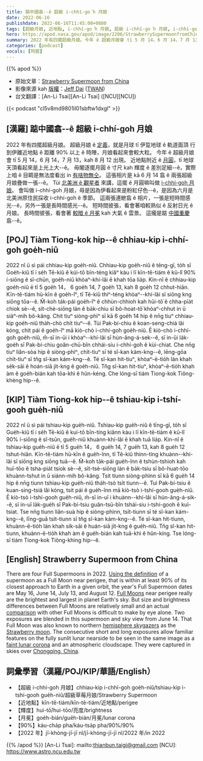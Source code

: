 ```yaml
---
title: 踮中國翕--ê 超級 i-chhí-go͘h 月娘
date: 2022-06-16
publishdate: 2022-06-16T11:45:00+0800
tags: [超級月娘, 近地點, i-chhí-go͘h 月娘, 超級 i-chhí-go͘h 月娘, i-chhí-go͘h, 月冕]
hero: https://apod.nasa.gov/apod/image/2206/StrawberrySupermoonfromChina1024.jpg
summary: 2022 年有四擺超級月娘。今年 ê 超級月娘會 tī 5 月 14，6 月 14，7 月 13，kah 8 月 12 出現。
categories: [podcast]
vocals: [阿錕]
---
```


{{% apod %}}

- 原始文章：[Strawberry Supermoon from China](https://apod.nasa.gov/apod/ap220616.html)
- 影像來源 kah [版權][copyright]：[Jeff Dai](http://www.twanight.org/Dai) ([TWAN](http://www.twanight.org/))
- 台文翻譯：[An-Li Tsai][An-Li Tsai] ([NCU][NCU])

{{< podcast "cl5v8md9801il01sbftw1dxgl" >}}

## [漢羅] 踮中國翕--ê 超級 i-chhí-go͘h 月娘
2022 年有四擺超級月娘。
超級月娘 ê [定義][Using the definition]，就是月球 tī 伊踅地球 ê 軌道面頂 行到伊離近地點 ê 距離 90% 以上 ê 時陣，月娘看起來會較大粒。
今年 ê 超級月娘會 tī 5 月 14，6 月 14，7 月 13，kah 8 月 12 出現。
近地點附近 ê [月圓][Full Moons]，tī 地球天頂看起來是上光上大--ê。
毋閣逐擺月圓 ê 寸尺 kah 輝度 ê 差別足細--ê，實際上咱 ê 目睭是無法度看出 in [有啥物無仝][comparison]。
這張相片是 kā 6 月 14 翕 ê 兩張超級月娘疊做一張--ê。
Tùi [北美洲 ê 觀星者][hemisphere skygazers] 來講，這擺 ê 月圓嘛叫做 [i-chhí-go͘h 月娘][Strawberry moon]。
會叫做 i-chhí-go͘h 月娘，毋是因為伊看起來是粉紅仔色--ê，是因為六月是北美洲原住民採收 i-chhí-go͘h ê 季節。
這兩張連紲翕 ê 相片，一張是短時間感光--ê，另外一張是長時間感光--ê。
短時間彼張，看會著咱較熟似 ê 反射日光 ê 月娘。
長時間彼張，看會著 [較暗 ê 月冕][faint lunar corona] kah 大氣 ê 雲景。
這攏是踮 [中國重慶][Chongqing, China] 翕--ê。

## [POJ] Tiàm Tiong-kok hip--ê chhiau-kip i-chhí-go͘h goe̍h-niû
2022 nî ū sì pái chhiau-kip goe̍h-niû.
Chhiau-kip goe̍h-niû ê tēng-gī, to̍h sī Goe̍h-kiû tī i se̍h Tē-kiû ê kúi-tō bīn-téng kiâⁿ kàu i lī kīn-tē-tiám ê kū-lî 90% í-siōng ê sî-chūn, goe̍h-niû khòaⁿ-khí-lâi ē khah tōa lia̍p.
Kin-nî ê chhiau-kip goe̍h-niû ē tī 5 goe̍h 14， 6 goe̍h 14, 7 goe̍h 13, kah 8 goe̍h 12 chhut-hiān.
Kīn-tē-tiám hū-kīn ê goe̍h-îⁿ, tī Tē-kiû thiⁿ-téng khòaⁿ--khí-lâi sī siōng kng siōng tōa--ê.
M̄-koh ta̍k-pái goe̍h-îⁿ ê chhùn-chhioh kah hūi-tō͘ ê chha-pia̍t chiok sè--ê, si̍t-chè-siōng lán ê ba̍k-chiu sī bô-hoat-tō͘ khòaⁿ-chhut in ū siáⁿ-mih bô-kâng.
Chit tiuⁿ siòng-phìⁿ sī kā 6 goe̍h 14 hip ê nn̄g tiuⁿ chhiau-kip goe̍h-niû tha̍h-chò chi̍t tiuⁿ--ê.
Tùi Pak-bí-chiu ê koan-seng-chiá lâi kóng, chit pái ê goe̍h-îⁿ mā kiò-chò i-chhí-go͘h goe̍h-niû.
Ē kiò-chò i-chhí-go͘h goe̍h-niû, m̄-sī in-ūi i khòaⁿ--khí-lâi sī hún-âng-á-sek--ê, sī in-ūi la̍k-goe̍h sī Pak-bí-chiu goân-chū-bîn chhái-siu i-chhí-go͘h ê kùi-chiat.
Che nn̄g tiuⁿ liân-sòa hip ê siòng-phìⁿ, chi̍t-tiuⁿ sī té sî-kan kám-kng--ê, lēng-gōa chi̍t-tiuⁿ sī tn̂g sî-kan kám-kng--ê.
Té sî-kan hit-tiuⁿ, khòaⁿ-ē-tio̍h lán khah se̍k-sāi ê hoán-siā ji̍t-kng ê goe̍h-niû.
Tn̂g sî-kan hit-tiuⁿ, khòaⁿ-ē-tio̍h khah àm ê goe̍h-bián kah tōa-khì ê hûn-kéng.
Che lóng-sī tiám Tiong-kok Tiông-khèng hip--ê.

## [KIP] Tiàm Tiong-kok hip--ê tshiau-kip i-tshí-gooh gue̍h-niû
2022 nî ū sì pái tshiau-kip gue̍h-niû.
Tshiau-kip gue̍h-niû ê tīng-gī, to̍h sī Gue̍h-kiû tī i se̍h Tē-kiû ê kuí-tō bīn-tíng kiânn kàu i lī kīn-tē-tiám ê kū-lî 90% í-siōng ê sî-tsūn, gue̍h-niû khuànn-khí-lâi ē khah tuā lia̍p.
Kin-nî ê tshiau-kip gue̍h-niû ē tī 5 gue̍h 14， 6 gue̍h 14, 7 gue̍h 13, kah 8 gue̍h 12 tshut-hiān.
Kīn-tē-tiám hū-kīn ê gue̍h-înn, tī Tē-kiû thinn-tíng khuànn--khí-lâi sī siōng kng siōng tuā--ê.
M̄-koh ta̍k-pái gue̍h-înn ê tshùn-tshioh kah huī-tōo ê tsha-pia̍t tsiok sè--ê, si̍t-tsè-siōng lán ê ba̍k-tsiu sī bô-huat-tōo khuànn-tshut in ū siánn-mih bô-kâng.
Tsit tiunn siòng-phìnn sī kā 6 gue̍h 14 hip ê nn̄g tiunn tshiau-kip gue̍h-niû tha̍h-tsò tsi̍t tiunn--ê.
Tuì Pak-bí-tsiu ê kuan-sing-tsiá lâi kóng, tsit pái ê gue̍h-înn mā kiò-tsò i-tshí-gooh gue̍h-niû.
Ē kiò-tsò i-tshí-gooh gue̍h-niû, m̄-sī in-uī i khuànn--khí-lâi sī hún-âng-á-sik--ê, sī in-uī la̍k-gue̍h sī Pak-bí-tsiu guân-tsū-bîn tshái-siu i-tshí-gooh ê kuì-tsiat.
Tse nn̄g tiunn liân-suà hip ê siòng-phìnn, tsi̍t-tiunn sī té sî-kan kám-kng--ê, līng-guā tsi̍t-tiunn sī tn̂g sî-kan kám-kng--ê.
Té sî-kan hit-tiunn, khuànn-ē-tio̍h lán khah si̍k-sāi ê huán-siā ji̍t-kng ê gue̍h-niû.
Tn̂g sî-kan hit-tiunn, khuànn-ē-tio̍h khah àm ê gue̍h-bián kah tuā-khì ê hûn-kíng.
Tse lóng-sī tiám Tiong-kok Tiông-khìng hip--ê.

## [English] Strawberry Supermoon from China
There are four Full Supermoons in 2022.
[Using the definition][Using the definition] of a supermoon as a Full Moon near perigee, that is within at least 90% of its closest approach to Earth in a given orbit, the year's Full Supermoon dates are May 16, June 14, July 13, and August 12.
[Full Moons][Full Moons] near perigee really are the brightest and largest in planet Earth's sky.
But size and brightness differences between Full Moons are relatively small and an actual [comparison][comparison] with other Full Moons is difficult to make by eye alone.
Two exposures are blended in this supermoon and sky view from June 14.
That Full Moon was also known to northern [hemisphere skygazers][hemisphere skygazers] as the [Strawberry moon][Strawberry moon].
The consecutive short and long exposures allow familiar features on the fully sunlit lunar nearside to be seen in the same image as a [faint lunar corona][faint lunar corona] and an atmospheric cloudscape.
They were captured in skies over [Chongqing, China][Chongqing, China].

## 詞彙學習（漢羅/POJ/KIP/華語/English）
- 【超級 i-chhí-go͘h 月娘】chhiau-kip i-chhí-go͘h goe̍h-niû/tshiau-kip i-tshí-gooh gue̍h-niû/超級草莓月娘/Strawberry Supermoon
- 【近地點】kīn-tē-tiám/kīn-tē-tiám/近地點/perigee
- 【輝度】hui-tō͘/hui-tōo/亮度/brightness
- 【月冕】goe̍h-bián/gue̍h-bián/月冕/lunar corona
- 【90%】káu-cha̍p pha/káu-tsa̍p pha/90%/90%
- 【2022 年】jī-khòng-jī-jī nî/jī-khòng-jī-jī nî/2022 年/in 2022


{{% /apod %}}
[An-Li Tsai]: mailto:thianbun.taigi@gmail.com
[NCU]: https://www.astro.ncu.edu.tw

[copyright]: https://apod.nasa.gov/apod/fap/lib/about_apod.html#srapply

[Using the definition]:http://astropixels.com/ephemeris/moon/fullperigee2001.html
[Full Moons]:https://solarsystem.nasa.gov/news/2239/full-moon-guide-june-july-2022/
[comparison]:https://apod.nasa.gov/apod/ap121129.html
[hemisphere skygazers]:https://apod.nasa.gov/apod/ap150616.html
[Strawberry moon]:https://apod.nasa.gov/apod/ap190618.html
[faint lunar corona]:https://apod.nasa.gov/apod/ap190916.html
[Chongqing, China]:https://apod.nasa.gov/apod/ap141011.html
